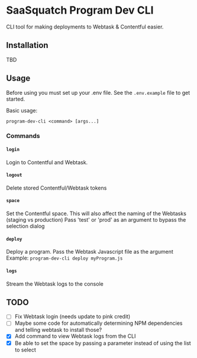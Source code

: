 # SaaSquatch Program Dev CLI

CLI tool for making deployments to Webtask & Contentful easier.

## Installation
TBD

## Usage
Before using you must set up your .env file. See the `.env.example` file to get started.

Basic usage:
```
program-dev-cli <command> [args...]
```

### Commands
#### `login`
Login to Contentful and Webtask.

#### `logout`
Delete stored Contentful/Webtask tokens

#### `space`
Set the Contentful space. This will also affect the naming of the Webtasks (staging vs production)
Pass 'test' or 'prod' as an argument to bypass the selection dialog

#### `deploy`
Deploy a program. Pass the Webtask Javascript file as the argument
Example: `program-dev-cli deploy myProgram.js`

#### `logs`
Stream the Webtask logs to the console

## TODO
- [ ] Fix Webtask login (needs update to pink credit)
- [ ] Maybe some code for automatically determining NPM dependencies and telling webtask to install those?
- [x] Add command to view Webtask logs from the CLI
- [x] Be able to set the space by passing a parameter instead of using the list to select
